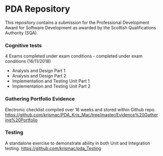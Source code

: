 # PDA Repository

This repository contains a submission for the Professional Development Award for Software Development as awarded by the Scottish Qualifications Authority (SQA).

### Cognitive tests 
4 Exams completed under exam conditions - completed under exam conditions (16/11/2018)

- Analysis and Design Part 1
- Analysis and Design Part 2
- Implementation and Testing Unit Part 1
- Implementation and Testing Unit Part 2

### Gathering Portfolio Evidence 
Electronic checklist compiled over 16 weeks and stored within Github repo.
https://github.com/krismac/PDA_Kris_Mac/tree/master/Evidence%20Gathering%20Portfolio

### Testing
A standalone exercise to demonstrate ability in both Unit and Integration testing. 
https://github.com/krismac/pda_Testing

